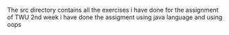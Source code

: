 The src directory contains all the exercises i have done for the assignment of TWU 2nd week
i have done the assigment using java language and using oops
